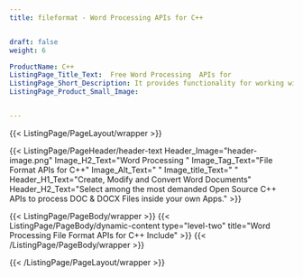 ```yaml
---
title: fileformat - Word Processing APIs for C++


draft: false
weight: 6

ProductName: C++
ListingPage_Title_Text:  Free Word Processing  APIs for
ListingPage_Short_Description: It provides functionality for working with Microsoft Word (DOCX) file formats. Read, write, modify, convert & manipulate Microsoft Word DOCX documents from your own C++ applications.
ListingPage_Product_Small_Image: 


---
```


{{< ListingPage/PageLayout/wrapper >}}

{{< ListingPage/PageHeader/header-text
Header_Image="header-image.png"
Image_H2_Text="Word Processing "
Image_Tag_Text="File Format APIs for C++"
Image_Alt_Text=" "
Image_title_Text=" "
Header_H1_Text="Create, Modify and Convert Word Documents"
Header_H2_Text="Select among the most demanded Open Source C++ APIs to process DOC & DOCX Files inside your own Apps." >}}

{{< ListingPage/PageBody/wrapper >}}
{{< ListingPage/PageBody/dynamic-content type="level-two" title="Word Processing File Format APIs for C++ Include" >}}
{{< /ListingPage/PageBody/wrapper >}}

{{< /ListingPage/PageLayout/wrapper >}}